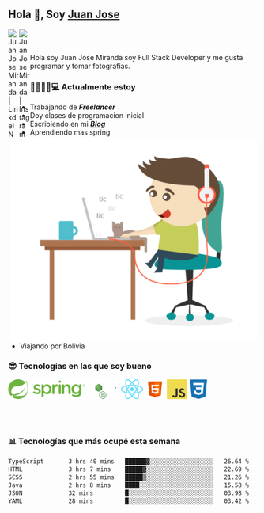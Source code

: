 ## Hola 👋, Soy [Juan Jose](http://juanjoses.me)

<a href="https://www.linkedin.com/in/juanjosemirandam/">
  <img align="left" alt="Juan Jose Miranda | LinkdeIN" width="22px" src="https://cdn.jsdelivr.net/npm/simple-icons@v3/icons/linkedin.svg" />
</a>

<a href="https://www.instagram.com/juan.jose.miranda/">
  <img align="left" alt="Juan Jose Miranda | Instagram" width="22px" src="https://cdn.jsdelivr.net/npm/simple-icons@v3/icons/instagram.svg" />
</a>

<br /> <br />

Hola soy Juan Jose Miranda soy Full Stack Developer y me gusta programar y tomar fotografias.

<img align="right" alt="GIF" src="./images/gif-juanjose.gif" width="500" max-height="320" />

### 👨‍💻🕵‍♀💻 Actualmente estoy

- Trabajando de ***Freelancer***
- Doy clases de programacion inicial
- Escribiendo en mi ***[Blog](http://juanjoses.me)***
- Aprendiendo mas spring
- Viajando por Bolivia 

### 😎 Tecnologías en las que soy bueno

<code><img alt="Spring" height="40px" src="./images/spring-icon.svg"/></code>
<code><img alt="NodeJS" height="40px" src="./images/nodejs-icon.svg" /></code>
<code><img alt="ReactJS" height="40px" src="./images/react-icon.svg" /></code>
<code><img alt="HTML5" height="40px" src="./images/html-icon.png" /></code>
<code><img alt="JavaScript" height="40px" src="./images/js-icon.png"  /></code>
<code><img alt="CSS3" height="40px" src="./images/css-icon.png" /></code>

<br/><br/>

### 📊 Tecnologías que más ocupé esta semana

<!--START_SECTION:waka-->

```text
TypeScript       3 hrs 40 mins   ██████▓░░░░░░░░░░░░░░░░░░   26.64 %
HTML             3 hrs 7 mins    █████▓░░░░░░░░░░░░░░░░░░░   22.69 %
SCSS             2 hrs 55 mins   █████▒░░░░░░░░░░░░░░░░░░░   21.26 %
Java             2 hrs 8 mins    ████░░░░░░░░░░░░░░░░░░░░░   15.58 %
JSON             32 mins         █░░░░░░░░░░░░░░░░░░░░░░░░   03.98 %
YAML             28 mins         █░░░░░░░░░░░░░░░░░░░░░░░░   03.42 %
```

<!--END_SECTION:waka-->

<!-- ### 📌🤓 Últimos artículos en mi blog -->